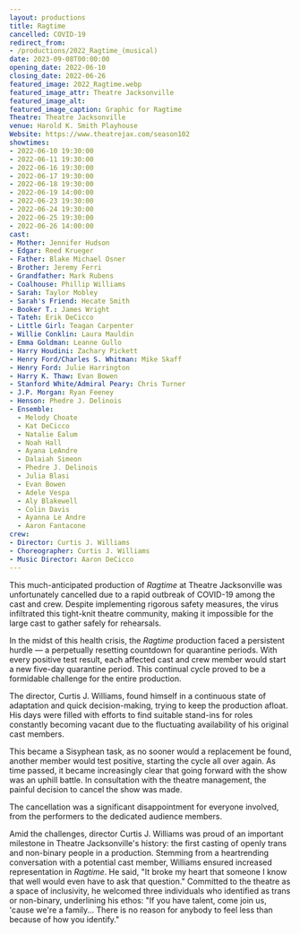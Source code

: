 ```yaml
---
layout: productions
title: Ragtime
cancelled: COVID-19
redirect_from:
- /productions/2022_Ragtime_(musical)
date: 2023-09-08T00:00:00
opening_date: 2022-06-10
closing_date: 2022-06-26
featured_image: 2022_Ragtime.webp
featured_image_attr: Theatre Jacksonville
featured_image_alt:
featured_image_caption: Graphic for Ragtime
Theatre: Theatre Jacksonville
venue: Harold K. Smith Playhouse
Website: https://www.theatrejax.com/season102
showtimes:
- 2022-06-10 19:30:00
- 2022-06-11 19:30:00
- 2022-06-16 19:30:00
- 2022-06-17 19:30:00
- 2022-06-18 19:30:00
- 2022-06-19 14:00:00
- 2022-06-23 19:30:00
- 2022-06-24 19:30:00
- 2022-06-25 19:30:00
- 2022-06-26 14:00:00
cast:
- Mother: Jennifer Hudson
- Edgar: Reed Krueger
- Father: Blake Michael Osner
- Brother: Jeremy Ferri
- Grandfather: Mark Rubens
- Coalhouse: Phillip Williams
- Sarah: Taylor Mobley
- Sarah's Friend: Hecate Smith
- Booker T.: James Wright
- Tateh: Erik DeCicco
- Little Girl: Teagan Carpenter
- Willie Conklin: Laura Mauldin
- Emma Goldman: Leanne Gullo
- Harry Houdini: Zachary Pickett
- Henry Ford/Charles S. Whitman: Mike Skaff
- Henry Ford: Julie Harrington
- Harry K. Thaw: Evan Bowen
- Stanford White/Admiral Peary: Chris Turner
- J.P. Morgan: Ryan Feeney
- Henson: Phedre J. Delinois
- Ensemble:
  - Melody Choate
  - Kat DeCicco
  - Natalie Ealum
  - Noah Hall
  - Ayana LeAndre
  - Dalaiah Simeon
  - Phedre J. Delinois
  - Julia Blasi
  - Evan Bowen
  - Adele Vespa
  - Aly Blakewell
  - Colin Davis
  - Ayanna Le Andre
  - Aaron Fantacone
crew:
- Director: Curtis J. Williams
- Choreographer: Curtis J. Williams
- Music Director: Aaron DeCicco
---
```

This much-anticipated production of *Ragtime* at Theatre Jacksonville was unfortunately cancelled due to a rapid outbreak of COVID-19 among the cast and crew. Despite implementing rigorous safety measures, the virus infiltrated this tight-knit theatre community, making it impossible for the large cast to gather safely for rehearsals.

In the midst of this health crisis, the *Ragtime* production faced a persistent hurdle — a perpetually resetting countdown for quarantine periods. With every positive test result, each affected cast and crew member would start a new five-day quarantine period. This continual cycle proved to be a formidable challenge for the entire production.

The director, Curtis J. Williams, found himself in a continuous state of adaptation and quick decision-making, trying to keep the production afloat. His days were filled with efforts to find suitable stand-ins for roles constantly becoming vacant due to the fluctuating availability of his original cast members.

This became a Sisyphean task, as no sooner would a replacement be found, another member would test positive, starting the cycle all over again. As time passed, it became increasingly clear that going forward with the show was an uphill battle. In consultation with the theatre management, the painful decision to cancel the show was made.

The cancellation was a significant disappointment for everyone involved, from the performers to the dedicated audience members.

Amid the challenges, director Curtis J. Williams was proud of an important milestone in Theatre Jacksonville's history: the first casting of openly trans and non-binary people in a production. Stemming from a heartrending conversation with a potential cast member, Williams ensured increased representation in *Ragtime*. He said, "It broke my heart that someone I know that well would even have to ask that question." Committed to the theatre as a space of inclusivity, he welcomed three individuals who identified as trans or non-binary, underlining his ethos: "If you have talent, come join us, 'cause we're a family... There is no reason for anybody to feel less than because of how you identify."